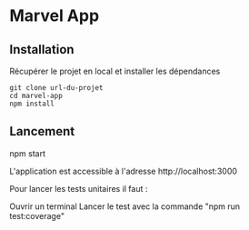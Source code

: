 # Marvel App

## Installation

Récupérer le projet en local et installer les dépendances

```
git clone url-du-projet
cd marvel-app
npm install
```


## Lancement

npm start

L'application est accessible à l'adresse http://localhost:3000

Pour lancer les tests unitaires il faut :

Ouvrir un terminal 
Lancer le test avec la commande "npm run test:coverage"

